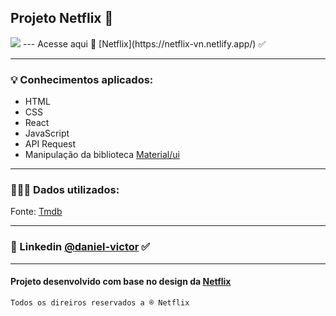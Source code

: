 ## Projeto Netflix 🍿 
<img src="https://img.shields.io/badge/Netflix-E50914?style=for-the-badge&logo=netflix&logoColor=white">
---
Acesse aqui 🍿 [Netflix](https://netflix-vn.netlify.app/) ✅


---
### 💡 Conhecimentos aplicados:
- HTML 
- CSS
- React
- JavaScript
- API Request
- Manipulação da biblioteca [Material/ui](https://mui.com/material-ui/)
---
### 👨🏼‍💻 Dados utilizados:
Fonte: [Tmdb](https://www.themoviedb.org/)

---
### 🔗 Linkedin [@daniel-victor](https://www.linkedin.com/in/daniel-victor-55312a210/) ✅
---
#### Projeto desenvolvido com base no design da [Netflix](https://www.netflix.com/br-en/)
````
Todos os direiros reservados a ® Netflix
````
